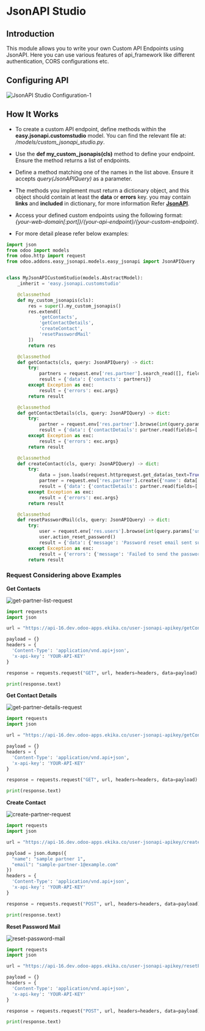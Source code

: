 # JsonAPI Studio

## Introduction

This module allows you to write your own Custom API Endpoints using JsonAPI. Here you can use various features of api_framework like different authentication, CORS configurations etc.

## Configuring API

<img src="static/description/assets/images/API-Configuration-1.png" class="img-fluid" alt="JsonAPI Studio Configuration-1"/>


## How It Works

 - To create a custom API endpoint, define methods within the **easy.jsonapi.customstudio** model. You can find the relevant file at: */models/custom_jsonapi_studio.py*.

 - Use the **def my_custom_jsonapis(cls)** method to define your endpoint. Ensure the method returns a list of endpoints.

 - Define a method matching one of the names in the list above. Ensure it accepts *query(JsonAPIQuery)* as a parameter.

 - The methods you implement must return a dictionary object, and this object should contain at least the **data** or **errors** key. you may contain **links** and **included** in dictionary, for more information Refer [**JsonAPI**](https://jsonapi.org/format/1.1/).

 - Access your defined custom endpoints using the following format: *{your-web-domain[:port]}/{your-api-endpoint}/{your-custom-endpoint}*.

 - For more detail please refer below examples:

```python
import json
from odoo import models
from odoo.http import request
from odoo.addons.easy_jsonapi.models.easy_jsonapi import JsonAPIQuery


class MyJsonAPICustomStudio(models.AbstractModel):
    _inherit = 'easy.jsonapi.customstudio'

    @classmethod
    def my_custom_jsonapis(cls):
        res = super().my_custom_jsonapis()
        res.extend([
            'getContacts',
            'getContactDetails',
            'createContact',
            'resetPasswordMail'
        ])
        return res

    @classmethod
    def getContacts(cls, query: JsonAPIQuery) -> dict:
        try:
            partners = request.env['res.partner'].search_read([], fields=['name', 'email'])
            result = {'data': {'contacts': partners}}
        except Exception as exc:
            result = {'errors': exc.args}
        return result

    @classmethod
    def getContactDetails(cls, query: JsonAPIQuery) -> dict:
        try:
            partner = request.env['res.partner'].browse(int(query.params['partner_id']))
            result = {'data': {'contactDetails': partner.read(fields=['name', 'email', 'phone'])}}
        except Exception as exc:
            result = {'errors': exc.args}
        return result

    @classmethod
    def createContact(cls, query: JsonAPIQuery) -> dict:
        try:
            data = json.loads(request.httprequest.get_data(as_text=True))
            partner = request.env['res.partner'].create({'name': data['name'], 'email': data['email']})
            result = {'data': {'contactDetails': partner.read(fields=['name', 'email'])}}
        except Exception as exc:
            result = {'errors': exc.args}
        return result

    @classmethod
    def resetPasswordMail(cls, query: JsonAPIQuery) -> dict:
        try:
            user = request.env['res.users'].browse(int(query.params['user_id']))
            user.action_reset_password()
            result = {'data': {'message': 'Password reset email sent successfully.'}}
        except Exception as exc:
            result = {'errors': {'message': 'Failed to send the password reset email.'}}
        return result

```

### Request Considering above Examples

**Get Contacts**

<img src="static/description/assets/images/get-partner-list-request.png" class="img-fluid" alt="get-partner-list-request"/>

```python
import requests
import json

url = "https://api-16.dev.odoo-apps.ekika.co/user-jsonapi-apikey/getContacts"

payload = {}
headers = {
  'Content-Type': 'application/vnd.api+json',
  'x-api-key': 'YOUR-API-KEY'
}

response = requests.request("GET", url, headers=headers, data=payload)

print(response.text)

```

**Get Contact Details**

<img src="static/description/assets/images/get-partner-details-request.png" class="img-fluid" alt="get-partner-details-request"/>

```python
import requests
import json

url = "https://api-16.dev.odoo-apps.ekika.co/user-jsonapi-apikey/getContactDetails?partner_id=3"

payload = {}
headers = {
  'Content-Type': 'application/vnd.api+json',
  'x-api-key': 'YOUR-API-KEY'
}

response = requests.request("GET", url, headers=headers, data=payload)

print(response.text)

```

**Create Contact**

<img src="static/description/assets/images/create-partner-request.png" class="img-fluid" alt="create-partner-request"/>

```python
import requests
import json

url = "https://api-16.dev.odoo-apps.ekika.co/user-jsonapi-apikey/createContact"

payload = json.dumps({
  "name": "sample partner 1",
  "email": "sample-partner-1@example.com"
})
headers = {
  'Content-Type': 'application/vnd.api+json',
  'x-api-key': 'YOUR-API-KEY'
}

response = requests.request("POST", url, headers=headers, data=payload)

print(response.text)
```

**Reset Password Mail**

<img src="static/description/assets/images/reset-password-mail.png" class="img-fluid" alt="reset-password-mail"/>

```python
import requests
import json

url = "https://api-16.dev.odoo-apps.ekika.co/user-jsonapi-apikey/resetPasswordMail?user_id=6"

payload = {}
headers = {
  'Content-Type': 'application/vnd.api+json',
  'x-api-key': 'YOUR-API-KEY'
}

response = requests.request("POST", url, headers=headers, data=payload)

print(response.text)
```